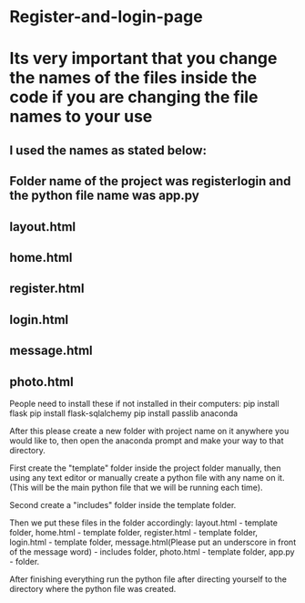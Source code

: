 # Register-and-login-page
# Its very important that you change the names of the files inside the code if you are changing the file names to your use
## I used the names as stated below:
## Folder name of the project was registerlogin and the python file name was app.py
## layout.html
## home.html
## register.html
## login.html 
## message.html
## photo.html
People need to install these if not installed in their computers:
  pip install flask
  pip install flask-sqlalchemy
  pip install passlib
  anaconda

After this please create a new folder with project name on it anywhere you would like to, then open the anaconda prompt and make your way to that directory.

First create the "template" folder inside the project folder manually, then using any text editor or manually create a python file with any name on it. (This will be the main python file that we will be running each time).

Second create a "includes" folder inside the template folder.

Then we put these files in the folder accordingly:
     layout.html - template folder,
     home.html - template folder,
     register.html - template folder,
     login.html - template folder,
     message.html(Please put an underscore in front of the message word) - includes folder,
     photo.html - template folder,
     app.py - <projectname> folder.

After finishing everything run the python file after directing yourself to the directory where the python file was created.
        
